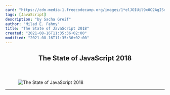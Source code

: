 ```yaml
---
card: "https://cdn-media-1.freecodecamp.org/images/1*elJOIUil9x0O2AgISx7Ckg.png"
tags: [JavaScript]
description: "by Sacha Greif"
author: "Milad E. Fahmy"
title: "The State of JavaScript 2018"
created: "2021-08-16T11:35:36+02:00"
modified: "2021-08-16T11:35:36+02:00"
---
```

<div class="site-wrapper">
<main id="site-main" class="site-main outer">
<div class="inner">
<article class="post-full post tag-javascript tag-tech tag-technology tag-programming tag-web-development ">
<header class="post-full-header">
<h1 class="post-full-title">The State of JavaScript 2018</h1>
</header>
<figure class="post-full-image">
<picture>
<source media="(max-width: 700px)" sizes="1px" srcset="data:image/gif;base64,R0lGODlhAQABAIAAAAAAAP///yH5BAEAAAAALAAAAAABAAEAAAIBRAA7 1w">
<source media="(min-width: 701px)" sizes="(max-width: 800px) 400px,
(max-width: 1170px) 700px,
1400px" srcset="https://cdn-media-1.freecodecamp.org/images/1*elJOIUil9x0O2AgISx7Ckg.png 300w,
https://cdn-media-1.freecodecamp.org/images/1*elJOIUil9x0O2AgISx7Ckg.png 600w,
https://cdn-media-1.freecodecamp.org/images/1*elJOIUil9x0O2AgISx7Ckg.png 1000w,
https://cdn-media-1.freecodecamp.org/images/1*elJOIUil9x0O2AgISx7Ckg.png 2000w">
<img onerror="this.style.display='none'" src="https://cdn-media-1.freecodecamp.org/images/1*elJOIUil9x0O2AgISx7Ckg.png" alt="The State of JavaScript 2018">
</picture>
</figure>
<section class="post-full-content">
<div class="post-content medium-migrated-article">
</div>
<hr>
</section>
</article>
</div>
</main>
</div>
<!-- Google Tag Manager (noscript) -->
<!-- End Google Tag Manager (noscript) -->
